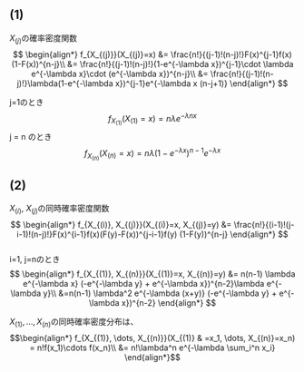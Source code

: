 ## (1)

$X_{(j)}$の確率密度関数
$$
\begin{align*}
f_{X_{(j)}}(X_{(j)}=x) &= \frac{n!}{(j-1)!(n-j)!}F(x)^{j-1}f(x) (1-F(x))^{n-j}\\
&= \frac{n!}{(j-1)!(n-j)!}(1-e^{-\lambda x})^{j-1}\cdot \lambda e^{-\lambda x}\cdot (e^{-\lambda x})^{n-j}\\
&= \frac{n!}{(j-1)!(n-j)!}\lambda(1-e^{-\lambda x})^{j-1}e^{-\lambda x (n-j+1)}
\end{align*}
$$

j=1のとき
$$
f_{X_{(1)}}(X_{(1)}=x) = n\lambda e^{-\lambda n x}
$$
j = n のとき
$$
f_{X_{(n)}}(X_{(n)}=x) = n\lambda (1 - e^{-\lambda x})^{n-1}e^{-\lambda x}
$$

## (2)
$X_{(i)}$, $X_{(j)}$の同時確率密度関数
$$
\begin{align*}
f_{X_{(i)}, X_{(j)}}(X_{(i)}=x, X_{(j)}=y) &= \frac{n!}{(i-1)!(j-i-1)!(n-j)!}F(x)^{i-1}f(x)(F(y)-F(x))^{j-i-1}f(y) (1-F(y))^{n-j}
\end{align*}
$$  
i=1, j=nのとき
$$
\begin{align*}
f_{X_{(1)}, X_{(n)}}(X_{(1)}=x, X_{(n)}=y) &= n(n-1) \lambda e^{-\lambda x} (-e^{-\lambda y} + e^{-\lambda x})^{n-2}\lambda e^{-\lambda y}\\
&=n(n-1) \lambda^2 e^{-\lambda (x+y)} (-e^{-\lambda y} + e^{-\lambda x})^{n-2} 
\end{align*}
$$  

$X_{(1)}, \dots, X_{(n)}$の同時確率密度分布は、
$$\begin{align*}
f_{X_{(1)}, \dots, X_{(n)}}(X_{(1)} & =x_1, \dots, X_{(n)}=x_n) = n!f(x_1)\cdots f(x_n)\\
&= n!\lambda^n e^{-\lambda \sum_i^n x_i}
\end{align*}$$
